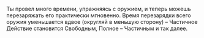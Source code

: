 Ты провел много времени, упражняясь с оружием, и теперь можешь перезаряжать его практически мгновенно. Время перезарядки всего оружия уменьшается вдвое (округляй в меньшую сторону) – Частичное Действие становится Свободным, Полное – Частичным и так далее.